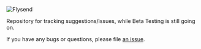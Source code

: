 ![Flysend](https://github.com/user-attachments/assets/d17335f7-56a6-45e4-b8a8-b96d41197fc2)

Repository for tracking suggestions/issues, while Beta Testing is still going on.

If you have any bugs or questions, please file [an issue](https://github.com/Flysend/issue-tracker/issues).
